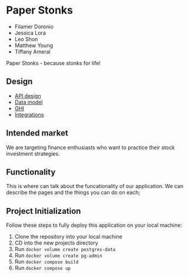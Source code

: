# Paper Stonks

- Filamer Doronio
- Jessica Lora
- Leo Shon
- Matthew Young
- Tiffany Ameral

Paper Stonks - because stonks for life!

## Design

- [API design](docs/api_endpoints.md)
- [Data model](docs/data-models.md)
- [GHI](docs/ghi.md)
- [Integrations](docs/integrations.md)

## Intended market

We are targeting finance enthusiasts who want to practice their stock investment strategies.

## Functionality

This is where can talk about the funcationality of our application. We can describe the pages and the things you can do on each; 

## Project Initialization

Follow these steps to fully deploy this application on your local machine:

1. Clone the repository into your local machine
2. CD into the new projects directory
3. Run `docker volume create postgres-data`
4. Run `docker volume create pg-admin`
5. Run `docker compose build`
6. Run `docker compose up`